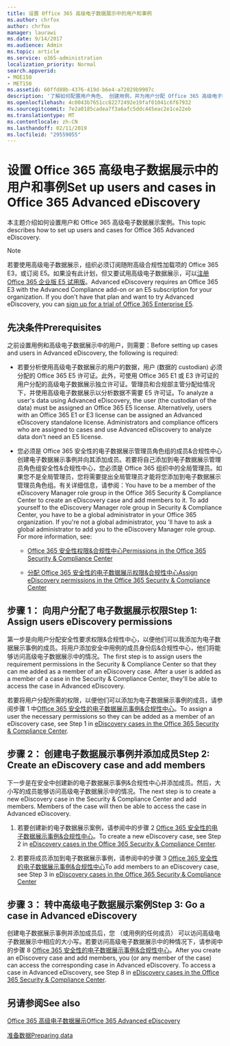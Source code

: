 ```yaml
---
title: 设置 Office 365 高级电子数据展示中的用户和事例
ms.author: chrfox
author: chrfox
manager: laurawi
ms.date: 9/14/2017
ms.audience: Admin
ms.topic: article
ms.service: o365-administration
localization_priority: Normal
search.appverid:
- MOE150
- MET150
ms.assetid: 60ffd80b-4376-419d-b6e4-a72029b9907c
description: '了解如何配置用户角色、 创建用例，并为用户分配 Office 365 高级电子数据展示中的情况下。  '
ms.openlocfilehash: 4c0043b7651cc82272492e19faf01041c6f67932
ms.sourcegitcommit: 7e2a0185cadea7f3a6afc5ddc445eac2e1ce22eb
ms.translationtype: MT
ms.contentlocale: zh-CN
ms.lasthandoff: 02/11/2019
ms.locfileid: "29559055"
---
```

# <a name="set-up-users-and-cases-in-office-365-advanced-ediscovery"></a><span data-ttu-id="f656a-103">设置 Office 365 高级电子数据展示中的用户和事例</span><span class="sxs-lookup"><span data-stu-id="f656a-103">Set up users and cases in Office 365 Advanced eDiscovery</span></span>

<span data-ttu-id="f656a-104">本主题介绍如何设置用户和 Office 365 高级电子数据展示案例。</span><span class="sxs-lookup"><span data-stu-id="f656a-104">This topic describes how to set up users and cases for Office 365 Advanced eDiscovery.</span></span>
  
> [!NOTE]
> <span data-ttu-id="f656a-p101">若要使用高级电子数据展示，组织必须订阅随附高级合规性加载项的 Office 365 E3，或订阅 E5。如果没有此计划，但又要试用高级电子数据展示，可以[注册 Office 365 企业版 E5 试用版](https://go.microsoft.com/fwlink/p/?LinkID=698279)。</span><span class="sxs-lookup"><span data-stu-id="f656a-p101">Advanced eDiscovery requires an Office 365 E3 with the Advanced Compliance add-on or an E5 subscription for your organization. If you don't have that plan and want to try Advanced eDiscovery, you can [sign up for a trial of Office 365 Enterprise E5](https://go.microsoft.com/fwlink/p/?LinkID=698279).</span></span> 
  
## <a name="prerequisites"></a><span data-ttu-id="f656a-107">先决条件</span><span class="sxs-lookup"><span data-stu-id="f656a-107">Prerequisites</span></span>

<span data-ttu-id="f656a-108">之前设置用例和高级电子数据展示中的用户，则需要：</span><span class="sxs-lookup"><span data-stu-id="f656a-108">Before setting up cases and users in Advanced eDiscovery, the following is required:</span></span>
  
- <span data-ttu-id="f656a-p102">若要分析使用高级电子数据展示的用户的数据，用户 (数据的 custodian) 必须分配的 Office 365 E5 许可证。此外，可使用 Office 365 E1 或 E3 许可证的用户分配的高级电子数据展示独立许可证。管理员和合规部主管分配给情况下，并使用高级电子数据展示以分析数据不需要 E5 许可证。</span><span class="sxs-lookup"><span data-stu-id="f656a-p102">To analyze a user's data using Advanced eDiscovery, the user (the custodian of the data) must be assigned an Office 365 E5 license. Alternatively, users with an Office 365 E1 or E3 license can be assigned an Advanced eDiscovery standalone license. Administrators and compliance officers who are assigned to cases and use Advanced eDiscovery to analyze data don't need an E5 license.</span></span> 
    
- <span data-ttu-id="f656a-p103">您必须是 Office 365 安全性的电子数据展示管理员角色组的成员&amp;合规性中心创建电子数据展示事例并向其添加成员。若要将自己添加到电子数据展示管理员角色组安全性&amp;合规性中心，您必须是 Office 365 组织中的全局管理员。如果您不是全局管理员，您将需要提出全局管理员才能将您添加到电子数据展示管理员角色组。有关详细信息，请参阅：</span><span class="sxs-lookup"><span data-stu-id="f656a-p103">You have to be a member of the eDiscovery Manager role group in the Office 365 Security &amp; Compliance Center to create an eDiscovery case and add members to it. To add yourself to the eDiscovery Manager role group in Security &amp; Compliance Center, you have to be a global administrator in your Office 365 organization. If you're not a global administrator, you 'll have to ask a global administrator to add you to the eDiscovery Manager role group. For more information, see:</span></span>
    
  - [<span data-ttu-id="f656a-116">Office 365 安全性权限&amp;合规性中心</span><span class="sxs-lookup"><span data-stu-id="f656a-116">Permissions in the Office 365 Security &amp; Compliance Center</span></span>](permissions-in-the-security-and-compliance-center.md)
    
  - [<span data-ttu-id="f656a-117">分配 Office 365 安全性的电子数据展示权限&amp;合规性中心</span><span class="sxs-lookup"><span data-stu-id="f656a-117">Assign eDiscovery permissions in the Office‍ 365 Security &amp; Compliance Center</span></span>](assign-ediscovery-permissions.md)
    
## <a name="step-1-assign-users-ediscovery-permissions"></a><span data-ttu-id="f656a-118">步骤 1： 向用户分配了电子数据展示权限</span><span class="sxs-lookup"><span data-stu-id="f656a-118">Step 1: Assign users eDiscovery permissions</span></span>

<span data-ttu-id="f656a-p104">第一步是向用户分配安全性要求权限&amp;合规性中心，以便他们可以我添加为电子数据展示事例的成员。将用户添加安全中用例的成员身份后&amp;合规性中心，他们将能够访问高级电子数据展示中的情况。</span><span class="sxs-lookup"><span data-stu-id="f656a-p104">The first step is to assign users the requirement permissions in the Security &amp; Compliance Center so that they can me added as a member of an eDiscovery case. After a user is added as a member of a case in the Security &amp; Compliance Center, they'll be able to access the case in Advanced eDiscovery.</span></span>
  
<span data-ttu-id="f656a-121">若要将用户分配所需的权限，以便他们可以添加为电子数据展示事例的成员，请参阅步骤 1 中[Office 365 安全性的电子数据展示事例&amp;合规性中心](ediscovery-cases.md#step-1-assign-ediscovery-permissions-to-potential-case-members)。</span><span class="sxs-lookup"><span data-stu-id="f656a-121">To assign a user the necessary permissions so they can be added as a member of an eDiscovery case, see Step 1 in [eDiscovery cases in the Office 365 Security &amp; Compliance Center](ediscovery-cases.md#step-1-assign-ediscovery-permissions-to-potential-case-members).</span></span>
  
## <a name="step-2-create-an-ediscovery-case-and-add-members"></a><span data-ttu-id="f656a-122">步骤 2： 创建电子数据展示事例并添加成员</span><span class="sxs-lookup"><span data-stu-id="f656a-122">Step 2: Create an eDiscovery case and add members</span></span>

<span data-ttu-id="f656a-p105">下一步是在安全中创建新的电子数据展示事例&amp;合规性中心并添加成员。然后，大小写的成员能够访问高级电子数据展示中的情况。</span><span class="sxs-lookup"><span data-stu-id="f656a-p105">The next step is to create a new eDiscovery case in the Security &amp; Compliance Center and add members. Members of the case will then be able to access the case in Advanced eDiscovery.</span></span>
  
1. <span data-ttu-id="f656a-125">若要创建新的电子数据展示案例，请参阅中的步骤 2 [Office 365 安全性的电子数据展示事例&amp;合规性中心](ediscovery-cases.md#step-2-create-a-new-case)。</span><span class="sxs-lookup"><span data-stu-id="f656a-125">To create a new eDiscovery case, see Step 2 in [eDiscovery cases in the Office 365 Security &amp; Compliance Center](ediscovery-cases.md#step-2-create-a-new-case).</span></span>
    
2. <span data-ttu-id="f656a-126">若要将成员添加到电子数据展示事例，请参阅中的步骤 3 [Office 365 安全性的电子数据展示事例&amp;合规性中心](ediscovery-cases.md#step-3-add-members-to-a-case)</span><span class="sxs-lookup"><span data-stu-id="f656a-126">To add members to an eDiscovery case, see Step 3 in [eDiscovery cases in the Office 365 Security &amp; Compliance Center](ediscovery-cases.md#step-3-add-members-to-a-case)</span></span>
    
## <a name="step-3-go-a-case-in-advanced-ediscovery"></a><span data-ttu-id="f656a-127">步骤 3： 转中高级电子数据展示案例</span><span class="sxs-lookup"><span data-stu-id="f656a-127">Step 3: Go a case in Advanced eDiscovery</span></span>

<span data-ttu-id="f656a-p106">创建电子数据展示事例并添加成员后，您 （或用例的任何成员） 可以访问高级电子数据展示中相应的大小写。若要访问高级电子数据展示中的种情况下，请参阅中的步骤 8 [Office 365 安全性的电子数据展示事例&amp;合规性中心](ediscovery-cases.md#step-8-go-to-the-case-in-advanced-ediscovery)。</span><span class="sxs-lookup"><span data-stu-id="f656a-p106">After you create an eDiscovery case and add members, you (or any member of the case) can access the corresponding case in Advanced eDiscovery. To access a case in Advanced eDiscovery, see Step 8 in [eDiscovery cases in the Office 365 Security &amp; Compliance Center](ediscovery-cases.md#step-8-go-to-the-case-in-advanced-ediscovery).</span></span>
  
## <a name="see-also"></a><span data-ttu-id="f656a-130">另请参阅</span><span class="sxs-lookup"><span data-stu-id="f656a-130">See also</span></span>

[<span data-ttu-id="f656a-131">Office 365 高级电子数据展示</span><span class="sxs-lookup"><span data-stu-id="f656a-131">Office 365 Advanced eDiscovery</span></span>](office-365-advanced-ediscovery.md)
  
[<span data-ttu-id="f656a-132">准备数据</span><span class="sxs-lookup"><span data-stu-id="f656a-132">Preparing data</span></span>](prepare-data-for-advanced-ediscovery.md)
 